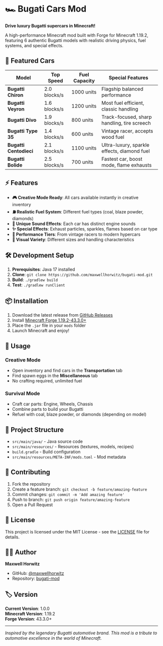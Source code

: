 # 🏎️ Bugati Cars Mod

**Drive luxury Bugatti supercars in Minecraft!**

A high-performance Minecraft mod built with Forge for Minecraft 1.19.2, featuring 6 authentic Bugatti models with realistic driving physics, fuel systems, and special effects.

## 🚗 Featured Cars

| Model | Top Speed | Fuel Capacity | Special Features |
|-------|-----------|---------------|------------------|
| **Bugatti Chiron** | 2.0 blocks/s | 1000 units | Flagship balanced performance |
| **Bugatti Veyron** | 1.6 blocks/s | 1200 units | Most fuel efficient, classic handling |
| **Bugatti Divo** | 1.9 blocks/s | 800 units | Track-focused, sharp handling, tire screech |
| **Bugatti Type 35** | 1.4 blocks/s | 600 units | Vintage racer, accepts wood fuel |
| **Bugatti Centodieci** | 2.1 blocks/s | 1100 units | Ultra-luxury, sparkle effects, diamond fuel |
| **Bugatti Bolide** | 2.5 blocks/s | 700 units | Fastest car, boost mode, flame exhausts |

## ⚡ Features

- **🎮 Creative Mode Ready**: All cars available instantly in creative inventory
- **⛽ Realistic Fuel System**: Different fuel types (coal, blaze powder, diamonds)
- **🎵 Unique Sound Effects**: Each car has distinct engine sounds
- **✨ Special Effects**: Exhaust particles, sparkles, flames based on car type
- **🏁 Performance Tiers**: From vintage racers to modern hypercars
- **🎨 Visual Variety**: Different sizes and handling characteristics

## 🛠️ Development Setup

1. **Prerequisites**: Java 17 installed
2. **Clone**: `git clone https://github.com/maxwellhorwitz/bugati-mod.git`
3. **Build**: `./gradlew build`
4. **Test**: `./gradlew runClient`

## 📦 Installation

1. Download the latest release from [GitHub Releases](https://github.com/maxwellhorwitz/bugati-mod/releases)
2. Install [Minecraft Forge 1.19.2-43.3.0+](https://files.minecraftforge.net/)
3. Place the `.jar` file in your `mods` folder
4. Launch Minecraft and enjoy!

## 🎯 Usage

### Creative Mode
- Open inventory and find cars in the **Transportation** tab
- Find spawn eggs in the **Miscellaneous** tab
- No crafting required, unlimited fuel

### Survival Mode
- Craft car parts: Engine, Wheels, Chassis
- Combine parts to build your Bugatti
- Refuel with coal, blaze powder, or diamonds (depending on model)

## 📁 Project Structure

- `src/main/java/` - Java source code
- `src/main/resources/` - Resources (textures, models, recipes)
- `build.gradle` - Build configuration
- `src/main/resources/META-INF/mods.toml` - Mod metadata

## 🤝 Contributing

1. Fork the repository
2. Create a feature branch: `git checkout -b feature/amazing-feature`
3. Commit changes: `git commit -m 'Add amazing feature'`
4. Push to branch: `git push origin feature/amazing-feature`
5. Open a Pull Request

## 📄 License

This project is licensed under the MIT License - see the [LICENSE](LICENSE) file for details.

## 👨‍💻 Author

**Maxwell Horwitz**
- GitHub: [@maxwellhorwitz](https://github.com/maxwellhorwitz)
- Repository: [bugati-mod](https://github.com/maxwellhorwitz/bugati-mod)

## 🏷️ Version

**Current Version**: 1.0.0  
**Minecraft Version**: 1.19.2  
**Forge Version**: 43.3.0+

---

*Inspired by the legendary Bugatti automotive brand. This mod is a tribute to automotive excellence in the world of Minecraft.*
